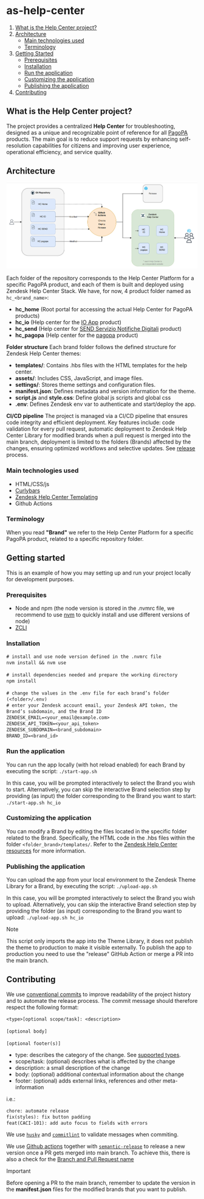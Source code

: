 # as-help-center

1. [What is the Help Center project?](#what-is-the-help-center-project)
2. [Architecture](#architecture)
   - [Main technologies used](#main-technologies-used)
   - [Terminology](#terminology)
3. [Getting Started](#getting-started)
   - [Prerequisites](#prerequisites)
   - [Installation](#installation)
   - [Run the application](#run-the-application)
   - [Customizing the application](#customizing-the-application)
   - [Publishing the application](#publishing-the-application)
4. [Contributing](#contributing)

## What is the Help Center project?
The project provides a centralized **Help Center** for troubleshooting, designed as a unique and recognizable point of reference for all [PagoPA](https://www.pagopa.it/it/) products. The main goal is to reduce support requests by enhancing self-resolution capabilities for citizens and improving user experience, operational efficiency, and service quality.


## Architecture

![architecture](docs/images/architecture.png)

Each folder of the repository corresponds to the Help Center Platform for a specific PagoPA product, and each of them is built and deployed using Zendesk Help Center Stack.
We have, for now, 4 product folder named as `hc_<brand_name>`:
- **hc_home** (Root portal for accessing the actual Help Center for PagoPA products)
- **hc_io** (Help center for the [IO App](https://io.italia.it/) product)
- **hc_send** (Help center for [SEND Servizio Notifiche Digitali](https://notifichedigitali.pagopa.it/it/) product)
- **hc_pagopa** (Help center for the [pagopa](https://www.pagopa.gov.it/) product)


**Folder structure**
Each brand folder follows the defined structure for Zendesk Help Center themes:

- **templates/**: Contains .hbs files with the HTML templates for the help center.
- **assets/**: Includes CSS, JavaScript, and image files.
- **settings/**: Stores theme settings and configuration files.
- **manifest.json**: Defines metadata and version information for the theme.
- **script.js** and **style.css**: Define global js scripts and global css
- **.env**: Defines Zendesk env var to authenticate and start/deploy the app.

**CI/CD pipeline**
The project is managed via a CI/CD pipeline that ensures code integrity and efficient deployment. Key features include: code validation for every pull request, automatic deployment to Zendesk Help Center Library for modified brands when a pull request is merged into the main branch, deployment is limited to the folders (Brands) affected by the changes, ensuring optimized workflows and selective updates.
See [release](docs/extendings/release.md) process.

### Main technologies used
- HTML/CSS/js
- [Curlybars](https://github.com/zendesk/curlybars)
- [Zendesk Help Center Templating](https://support.zendesk.com/hc/en-us/articles/4408832681626-Help-center-templating-cookbook)
- Github Actions

### Terminology
When you read **"Brand"** we refer to the Help Center Platform for a specific PagoPA product, related to a specific repository folder.


## Getting started
This is an example of how you may setting up and run your project locally for development purposes.

### Prerequisites
- Node and npm (the node version is stored in the .nvmrc file, we recommend to use [nvm](https://github.com/nvm-sh/nvm) to quickly install and use different versions of node)
- [ZCLI](https://developer.zendesk.com/documentation/apps/getting-started/using-zcli/#installing-and-updating-zcli)

### Installation
```
# install and use node version defined in the .nvmrc file
nvm install && nvm use

# install dependencies needed and prepare the working directory
npm install

# change the values in the .env file for each brand’s folder (<folder>/.env)
# enter your Zendesk account email, your Zendesk API token, the Brand’s subdomain, and the Brand ID
ZENDESK_EMAIL=<your_email@example.com>
ZENDESK_API_TOKEN=<your_api_token>
ZENDESK_SUBDOMAIN=<brand_subdomain>
BRAND_ID=<brand_id>
```

### Run the application
You can run the app locally (with hot reload enabled) for each Brand by executing the script:
`./start-app.sh`

In this case, you will be prompted interactively to select the Brand you wish to start.
Alternatively, you can skip the interactive Brand selection step by providing (as input) the folder corresponding to the Brand you want to start:
`./start-app.sh hc_io`

### Customizing the application
You can modify a Brand by editing the files located in the specific folder related to the Brand. Specifically, the HTML code in the .hbs files within the folder `<folder_brand>/templates/`.
Refer to the [Zendesk Help Center resources](https://support.zendesk.com/hc/en-us/articles/4408839332250-Customizing-your-help-center-theme) for more information.

### Publishing the application
You can upload the app from your local environment to the Zendesk Theme Library for a Brand, by executing the script:
`./upload-app.sh`

In this case, you will be prompted interactively to select the Brand you wish to upload.
Alternatively, you can skip the interactive Brand selection step by providing the folder (as input) corresponding to the Brand you want to upload:
`./upload-app.sh hc_io`

> [!NOTE]
> This script only imports the app into the Theme Library, it does not publish the theme to production to make it visible externally. To publish the app to production you need to use the "release" GitHub Action or merge a PR into the main branch.


## Contributing
We use [conventional commits](https://conventionalcommits.org/) to improve readability of the project history and to automate the release process. The commit message should therefore respect the following format:

```
<type>[optional scope/task]: <description>

[optional body]

[optional footer(s)]
```

- type: describes the category of the change. See [supported types](docs/extendings/commit-types.md).
- scope/task: (optional) describes what is affected by the change
- description: a small description of the change
- body: (optional) additional contextual information about the change
- footer: (optional) adds external links, references and other meta-information

i.e.:

```
chore: automate release
fix(styles): fix button padding
feat(CACI-101): add auto focus to fields with errors
```

We use [`husky`](https://github.com/typicode/husky) and [`commitlint`](https://github.com/conventional-changelog/commitlint) to validate messages when commiting.

We use [Github actions](https://github.com/features/actions) together with [`semantic-release`](https://github.com/semantic-release/semantic-release) to release a new version once a PR gets merged into main branch. To achieve this, there is also a check for the [Branch and Pull Request name](docs/extendings/branch-pr-name.md)

> [!IMPORTANT]  
> Before opening a PR to the main branch, remember to update the version in the **manifest.json** files for the modified brands that you want to publish.
